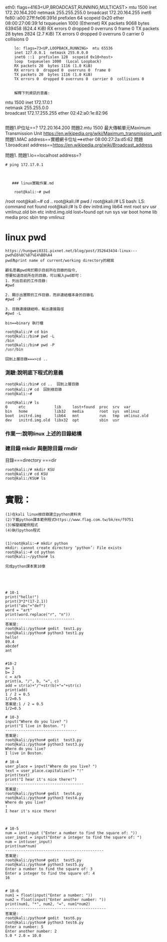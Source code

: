 eth0: flags=4163<UP,BROADCAST,RUNNING,MULTICAST>  mtu 1500
        inet 172.20.164.200  netmask 255.255.255.0  broadcast 172.20.164.255
        inet6 fe80::a00:27ff:fe06:391d  prefixlen 64  scopeid 0x20<link>
        ether 08:00:27:06:39:1d  txqueuelen 1000  (Ethernet)
        RX packets 9068  bytes 639458 (624.4 KiB)
        RX errors 0  dropped 0  overruns 0  frame 0
        TX packets 28  bytes 2824 (2.7 KiB)
        TX errors 0  dropped 0 overruns 0  carrier 0  collisions 0
        
        
        
        
        
        lo: flags=73<UP,LOOPBACK,RUNNING>  mtu 65536
        inet 127.0.0.1  netmask 255.0.0.0
        inet6 ::1  prefixlen 128  scopeid 0x10<host>
        loop  txqueuelen 1000  (Local Loopback)
        RX packets 20  bytes 1116 (1.0 KiB)
        RX errors 0  dropped 0  overruns 0  frame 0
        TX packets 20  bytes 1116 (1.0 KiB)
        TX errors 0  dropped 0 overruns 0  carrier 0  collisions 0
        
        
        解釋下列資訊的意義:
mtu 1500
inet 172.17.0.1  
netmask 255.255.0.0  
broadcast 172.17.255.255
ether 02:42:a0:1e:82:96
```
```
問題1.IP位址==?  172.20.164.200 
問題2.mtu 1500  最大傳輸單元Maximum Transmission Unit  https://en.wikipedia.org/wiki/Maximum_transmission_unit
問題1.MAC address==實體網卡位址==>ether 08:00:27:2a:d5:62
問題1.broadcast address==https://en.wikipedia.org/wiki/Broadcast_address
      
問題1.
問題1.lo==localhost address=?

```
# ping 172.17.0.1

```

```
        
        
   ### linux實戰作業.md
```     
        root@kali:~# pwd
/root
root@kali:~# cd ..
root@kali:/# pwd
/
root@kali:/# LS
bash: LS: command not found
root@kali:/# ls
0     dev   initrd.img      lib64       mnt   root  srv  usr      vmlinuz.old
bin   etc   initrd.img.old  lost+found  opt   run   sys  var
boot  home  lib             media       proc  sbin  tmp  vmlinuz


# linux pwd 
```
https://hungwei0331.pixnet.net/blog/post/352643434-linux---pwd%E6%8C%87%E4%BB%A4
pwd為print name of current/working directory的縮寫

顧名思義pwd用於顯示目前所在目錄的指令,
想要知道目前所在的目錄，可以輸入pwd即可：
1. 列出目前的工作目錄:
#pwd

2. 顯示出實際的工作目錄，而非連結檔本身的目錄名
#pwd -P

3. 目錄連接鏈結時，輸出連接路徑
#pwd -L

bin==binary 執行檔

root@kali:/# cd bin
root@kali:/bin# pwd -L
/bin
root@kali:/bin# pwd -P
/usr/bin

回到上層目錄===>cd ..
```
### 測驗:說明底下程式的意義
```
root@kali:/bin# cd ..  回到上層目錄
root@kali:/# cd  回到根目錄
root@kali:~# 
```
```
root@kali:/# ls
0     etc             lib     lost+found  proc  srv  var
bin   home            lib32   media       root  sys  vmlinuz
boot  initrd.img      lib64   mnt         run   tmp  vmlinuz.old
dev   initrd.img.old  libx32  opt         sbin  usr
```

### 作業一:說明linux 上述的目錄結構

### 建目錄 mkdir 與刪除目錄 rmdir

目錄===directory ===dir 
```
root@kali:/# mkdir KSU
root@kali:/# cd KSU
root@kali:/KSU# ls

```



# 實戰：
```
(1)在kali linux根目錄建立python資料夾
(2)下載python課本範例程式https://www.flag.com.tw/bk/ex/f9751
(3)解壓縮範例程式
(4)執行python程式


(1)root@kali:~# mkdir python
mkdir: cannot create directory ‘python’: File exists
root@kali:~# cd python
root@kali:~/python# ls

完成python課本第10章





# 10-1
print("hello!")
print(3*2*(17-2.1))
print("abc"+"def")
word = "art"
print(word.replace("r", "n"))
-------------------------------
答案是:
root@kali:/python# gedit  test1.py
root@kali:/python# python3 test1.py
hello!
89.4
abcdef
ant


#10-2
a= 1
b= 2
c = a/b
print(a, "/", b, "=", c) 
add = str(a)+"/"+str(b)+"="+str(c)
print(add)
1 / 2 = 0.5
1/2=0.5
答案是:1 / 2 = 0.5
1/2=0.5

# 10-3
input("Where do you live? ")
print("I live in Boston. ")
--------------------------------
答案是:
root@kali:/python# gedit  test3.py
root@kali:/python# python3 test3.py
Where do you live? 
I live in Boston. 

# 10-4
user_place = input("Where do you live? ")
text = user_place.capitalize()+ "!"
print(text) 
print("I hear it's nice there!") 
-----------------------------------
答案是:
root@kali:/python# gedit  test4.py
root@kali:/python# python3 test4.py
Where do you live? 
!
I hear it's nice there!



# 10-5
num = int(input ("Enter a number to find the square of: "))
user_input = input("Enter a integer to find the square of: ")
num = int(user_input) 
print(num*num)
--------------------------------------------
答案是:
root@kali:/python# gedit  test5.py
root@kali:/python# python3 test5.py
Enter a number to find the square of: 3
Enter a integer to find the square of: 4
16


# 10-6
num1 = float(input("Enter a number: "))
num2 = float(input("Enter another number: "))
print(num1, "*", num2, "=", num1*num2)
---------------------------------------------
答案是:
root@kali:/python# gedit  test6.py
root@kali:/python# python3 test6.py
Enter a number: 5
Enter another number: 2
5.0 * 2.0 = 10.0

